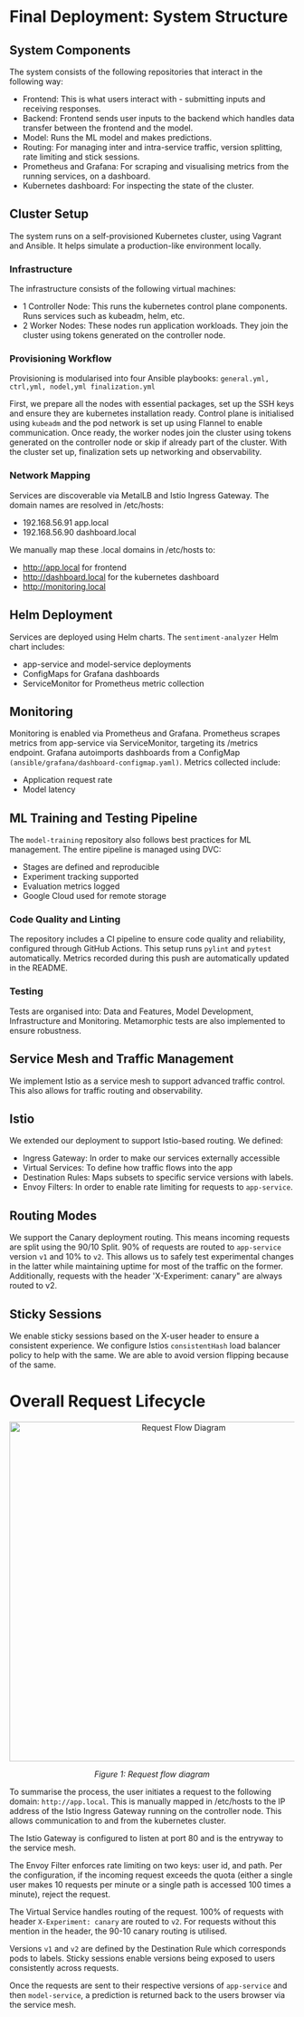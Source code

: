 # Final Deployment: System Structure

## System Components
The system consists of the following repositories that interact in the following way:
* Frontend: This is what users interact with - submitting inputs and receiving responses.
* Backend: Frontend sends user inputs to the backend which handles data transfer between the frontend and the model.
* Model: Runs the ML model and makes predictions.
* Routing: For managing inter and intra-service traffic, version splitting, rate limiting and stick sessions. 
* Prometheus and Grafana: For scraping and visualising metrics from the running services, on a dashboard.
* Kubernetes dashboard: For inspecting the state of the cluster.

## Cluster Setup
The system runs on a self-provisioned Kubernetes cluster, using Vagrant and Ansible. It helps simulate a production-like environment locally. 

### Infrastructure
The infrastructure consists of the following virtual machines:
* 1 Controller Node: This runs the kubernetes control plane components. Runs services such as kubeadm, helm, etc.
* 2 Worker Nodes: These nodes run application workloads. They join the cluster using tokens generated on the controller node.

### Provisioning Workflow 
Provisioning is modularised into four Ansible playbooks: ``` general.yml, ctrl,yml, nodel,yml finalization.yml ```

First, we prepare all the nodes with essential packages, set up the SSH keys and ensure they are kubernetes installation ready. Control plane is initialised using ```kubeadm``` and the pod network is set up using Flannel to enable communication. Once ready, the worker nodes join the cluster using tokens generated on the controller node or skip if already part of the cluster. With the cluster set up, finalization sets up networking and observability.

### Network Mapping
Services are discoverable via MetalLB and Istio Ingress Gateway. The domain names are resolved in /etc/hosts: 
* 192.168.56.91 app.local
* 192.168.56.90 dashboard.local

We manually map these .local domains in /etc/hosts to:
* http://app.local for frontend 
* http://dashboard.local for the kubernetes dashboard
* http://monitoring.local 

## Helm Deployment
Services are deployed using Helm charts. The ```sentiment-analyzer``` Helm chart includes:
* app-service and model-service deployments
* ConfigMaps for Grafana dashboards
* ServiceMonitor for Prometheus metric collection

## Monitoring 
Monitoring is enabled via Prometheus and Grafana. Prometheus scrapes metrics from app-service via ServiceMonitor, targeting its /metrics endpoint. Grafana autoimports dashboards from a ConfigMap ```(ansible/grafana/dashboard-configmap.yaml)```. Metrics collected include:
* Application request rate 
* Model latency

## ML Training and Testing Pipeline
The ```model-training``` repository also follows best practices for ML management. The entire pipeline is managed using DVC:
* Stages are defined and reproducible
* Experiment tracking supported
* Evaluation metrics logged
* Google Cloud used for remote storage 

### Code Quality and Linting
The repository includes a CI pipeline to ensure code quality and reliability, configured through GitHub Actions. This setup runs ```pylint``` and ```pytest``` automatically. Metrics recorded during this push are automatically updated in the README. 

### Testing
Tests are organised into: Data and Features, Model Development, Infrastructure and Monitoring. Metamorphic tests are also implemented to ensure robustness.

## Service Mesh and Traffic Management
We implement Istio as a service mesh to support advanced traffic control. This also allows for traffic routing and observability. 

## Istio
We extended our deployment to support Istio-based routing. We defined:
* Ingress Gateway: In order to make our services externally accessible
* Virtual Services: To define how traffic flows into the app
* Destination Rules: Maps subsets to specific service versions with labels.
* Envoy Filters: In order to enable rate limiting for requests to ```app-service```.

## Routing Modes
We support the Canary deployment routing. This means incoming requests are split using the 90/10 Split. 90% of requests are routed to ```app-service``` version ```v1``` and 10% to ```v2```. This allows us to safely test experimental changes in the latter while maintaining uptime for most of the traffic on the former. Additionally, requests with the header 'X-Experiment: canary" are always routed to v2. 

## Sticky Sessions
We enable sticky sessions based on the X-user header to ensure a consistent experience. We configure Istios ```consistentHash``` load balancer policy to help with the same. We are able to avoid version flipping because of the same.

# Overall Request Lifecycle

<div align="center">
  <img src="images/updated_request_flow.png" alt="Request Flow Diagram" width="600"/>
  <p><em>Figure 1: Request flow diagram</em></p>
</div>

To summarise the process, the user initiates a request to the following domain: ```http://app.local```. This is manually mapped in /etc/hosts to the IP address of the Istio Ingress Gateway running on the controller node. This allows communication to and from the kubernetes cluster.

The Istio Gateway is configured to listen at port 80 and is the entryway to the service mesh.

The Envoy Filter enforces rate limiting on two keys: user id, and path. Per the configuration, if the incoming request exceeds the quota (either a single user makes 10 requests per minute or a single path is accessed 100 times a minute), reject the request.

The Virtual Service handles routing of the request. 100% of requests with header ```X-Experiment: canary``` are routed to ```v2```. For requests without this mention in the header, the 90-10 canary routing is utilised.

Versions ```v1``` and ```v2``` are defined by the Destination Rule which corresponds pods to labels. Sticky sessions enable versions being exposed to users consistently across requests. 

Once the requests are sent to their respective versions of ```app-service``` and then ```model-service```, a prediction is returned back to the users browser via the service mesh.


